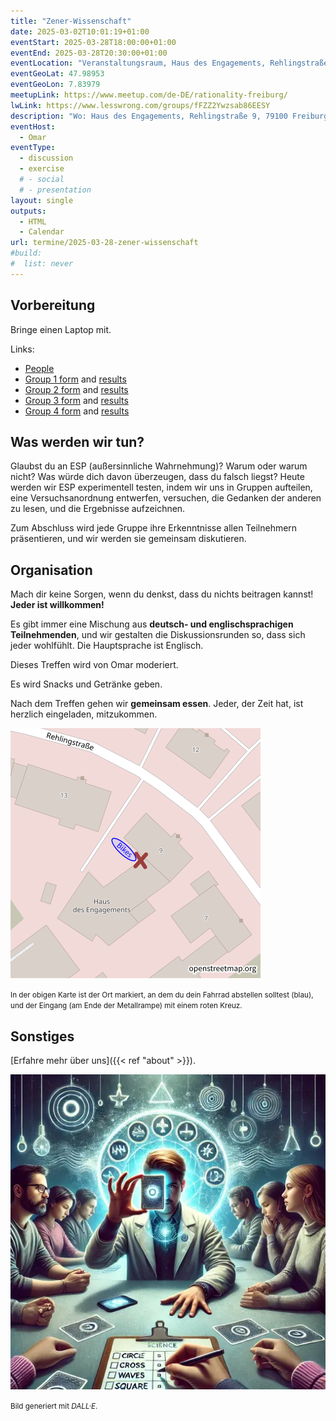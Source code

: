```yaml
---
title: "Zener-Wissenschaft"
date: 2025-03-02T10:01:19+01:00
eventStart: 2025-03-28T18:00:00+01:00
eventEnd: 2025-03-28T20:30:00+01:00
eventLocation: "Veranstaltungsraum, Haus des Engagements, Rehlingstraße 9, 79100 Freiburg"
eventGeoLat: 47.98953
eventGeoLon: 7.83979
meetupLink: https://www.meetup.com/de-DE/rationality-freiburg/
lwLink: https://www.lesswrong.com/groups/fFZZ2Ywzsab86EESY
description: "Wo: Haus des Engagements, Rehlingstraße 9, 79100 Freiburg. Wann: Freitag, 28. März 2025 um 18:00 Uhr MEZ."
eventHost:
  - Omar
eventType:
  - discussion
  - exercise
  # - social
  # - presentation
layout: single
outputs:
  - HTML
  - Calendar
url: termine/2025-03-28-zener-wissenschaft
#build:
#  list: never
---
```



## Vorbereitung

Bringe einen Laptop mit.

Links:
* [People](https://docs.google.com/forms/d/e/1FAIpQLSf6uR4mK9YH4c2s6r27WAgGkp-b9DpanZdi8EGV7FtCBl0paw/viewform?usp=sharing)
* [Group 1 form](https://docs.google.com/forms/d/e/1FAIpQLScR0iGmWXmjqSr2tHoV96kCdIG9GBGmY0RObqq4kNW7Ec-qgA/viewform?usp=sharing) and [results](https://docs.google.com/spreadsheets/d/13my8hQgyn39TQoo4i77yQuNpdu2cVq6rRM8p_HL8408/edit?usp=drive_link)
* [Group 2 form](https://docs.google.com/forms/d/e/1FAIpQLScL9j_8VEMzRZj4J5wOUijl0OA01AS0M28uXMH-N7M9rOmH6A/viewform?usp=sharing) and [results](https://docs.google.com/spreadsheets/d/1j6uV4JgodaOLd7Y66V2gpyaw27TeMhxgV4B_AiIrWkQ/edit?usp=sharing)
* [Group 3 form](https://docs.google.com/forms/d/e/1FAIpQLScKOEW6SXjM2LZZDlwIT8JBUBqegp2mt7DdmzRGDQ7z1T6i7w/viewform?usp=sharing) and [results](https://docs.google.com/spreadsheets/d/1th9TcK-pW-O9-bFJZ6uBh-PXjxitHwm0aKr6YuiyBm8/edit?usp=drive_link)
* [Group 4 form](https://docs.google.com/forms/d/e/1FAIpQLScX2SmQhdYRQ9eMoY8Fi4-aeCW2UiVFivOoOL4_TOBwHbBarA/viewform?usp=sharing) and [results](https://docs.google.com/spreadsheets/d/1xX1FM9JOtE-OY-RzPSL860O1BAvHjKRu10H09wp3FaM/edit?usp=sharing)


## Was werden wir tun?

Glaubst du an ESP (außersinnliche Wahrnehmung)? Warum oder warum nicht? Was würde dich davon überzeugen, dass du falsch liegst? Heute werden wir ESP experimentell testen, indem wir uns in Gruppen aufteilen, eine Versuchsanordnung entwerfen, versuchen, die Gedanken der anderen zu lesen, und die Ergebnisse aufzeichnen.

Zum Abschluss wird jede Gruppe ihre Erkenntnisse allen Teilnehmern präsentieren, und wir werden sie gemeinsam diskutieren.


## Organisation

Mach dir keine Sorgen, wenn du denkst, dass du nichts beitragen kannst! **Jeder ist willkommen!**

Es gibt immer eine Mischung aus **deutsch- und englischsprachigen Teilnehmenden**, und wir gestalten die Diskussionsrunden so, dass sich jeder wohlfühlt. Die Hauptsprache ist Englisch.

Dieses Treffen wird von Omar moderiert.

Es wird Snacks und Getränke geben.

Nach dem Treffen gehen wir **gemeinsam essen**. Jeder, der Zeit hat, ist herzlich eingeladen, mitzukommen.

![Ort (Veranstaltungsraum, Haus des Engagements)](/images/hde-new-building-2.png)

<small>In der obigen Karte ist der Ort markiert, an dem du dein Fahrrad abstellen solltest (blau), und der Eingang (am Ende der Metallrampe) mit einem roten Kreuz.</small>


## Sonstiges

[Erfahre mehr über uns]({{< ref "about" >}}).

![Menschen lesen die Gedanken der anderen](cover.webp "Menschen lesen die Gedanken der anderen")

<small>Bild generiert mit _DALL·E_.</small>
